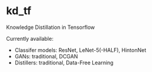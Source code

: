 # kd_tf
Knowledge Distillation in Tensorflow

Currently available:
- Classifer models: ResNet, LeNet-5(-HALF), HintonNet  
- GANs: traditional, DCGAN
- Distillers: traditional, Data-Free Learning
